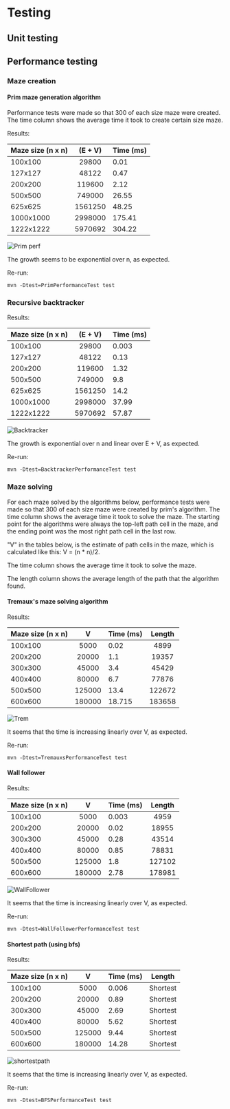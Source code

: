 # Testing

## Unit testing



## Performance testing

### Maze creation

#### Prim maze generation algorithm

Performance tests were made so that 300 of each size maze were created. The time column shows the average time it took to create 
certain size maze. 

Results: 

| Maze size (n x n)  | (E + V)          | Time (ms)
| -------------    |:-------------:| ------------|
| 100x100          | 29800         | 0.01           |
| 127x127          | 48122         | 0.47           |
| 200x200          | 119600        | 2.12         |
| 500x500          | 749000        | 26.55      |
| 625x625          | 1561250       | 48.25      |
| 1000x1000        | 2998000       | 175.41    |
| 1222x1222        | 5970692       | 304.22    |

![Prim perf](https://github.com/lehtoneo/Mazesolver/blob/master/documentation/pictures/Primperf.png)

The growth seems to be exponential over n, as expected.

Re-run: 

```
mvn -Dtest=PrimPerformanceTest test
```

### Recursive backtracker 


Results: 

| Maze size (n x n)  | (E + V)          | Time (ms)
| -------------    |:-------------:| ------------|
| 100x100          | 29800         | 0.003           |
| 127x127          | 48122         | 0.13           |
| 200x200          | 119600        | 1.32         |
| 500x500          | 749000        | 9.8      |
| 625x625          | 1561250       | 14.2      |
| 1000x1000        | 2998000       | 37.99    |
| 1222x1222        | 5970692       | 57.87    |

![Backtracker](https://github.com/lehtoneo/Mazesolver/blob/master/documentation/pictures/Backtrackerperf.png)

The growth is exponential over n and linear over E + V, as expected.

Re-run: 

```
mvn -Dtest=BacktrackerPerformanceTest test
```

### Maze solving
For each maze solved by the algorithms below, performance tests were made so that 300 of each size maze were created by prim's algorithm. The time column shows the average time it took to solve the maze. The starting point for the algorithms were always the top-left path cell in the maze, and the ending point was the most right path cell in the last row. 

"V" in the tables below, is the estimate of path cells in the maze, which is calculated like this: V = (n * n)/2.  

The time column shows the average time it took to solve the maze. 

The length column shows the average length of the path that the algorithm found.

#### Tremaux's maze solving algorithm 



Results: 

| Maze size (n x n)  | V          | Time (ms) | Length |
| -------------    |:-------------:| ------------| :--------: |
| 100x100          | 5000         | 0.02           | 4899 |
| 200x200          | 20000         | 1.1          | 19357 |
| 300x300          | 45000        | 3.4        | 45429 |
| 400x400          | 80000       |  6.7      | 77876 |
| 500x500          | 125000      | 13.4      | 122672 |
| 600x600          | 180000      | 18.715    | 183658 |

![Trem](https://github.com/lehtoneo/Mazesolver/blob/master/documentation/pictures/Tremperf.png)

It seems that the time is increasing linearly over V, as expected.

Re-run: 

```
mvn -Dtest=TremauxsPerformanceTest test
```

#### Wall follower 


Results: 

| Maze size (n x n)  | V          | Time (ms)    | Length |  
| -------------    |:-------------:| ------------|:-------:|
| 100x100          | 5000         | 0.003        | 4959    |
| 200x200          | 20000         | 0.02        | 18955   |
| 300x300          | 45000        | 0.28        |  43514 |
| 400x400          | 80000       |  0.85      | 78831 |
| 500x500          | 125000      | 1.8      | 127102 |
| 600x600          | 180000      | 2.78    | 178981 |

![WallFollower](https://github.com/lehtoneo/Mazesolver/blob/master/documentation/pictures/WallFollowerperf.png)

It seems that the time is increasing linearly over V, as expected.


Re-run: 

```
mvn -Dtest=WallFollowerPerformanceTest test
```

#### Shortest path (using bfs)

Results: 

| Maze size (n x n)  | V          | Time (ms)    | Length |  
| -------------    |:-------------:| ------------|:-------:|
| 100x100          | 5000         | 0.006        | Shortest    |
| 200x200          | 20000         | 0.89        | Shortest   |
| 300x300          | 45000        | 2.69       |  Shortest |
| 400x400          | 80000       |  5.62     | Shortest |
| 500x500          | 125000      | 9.44      | Shortest |
| 600x600          | 180000      | 14.28    | Shortest |

![shortestpath](https://github.com/lehtoneo/Mazesolver/blob/master/documentation/pictures/Shortestpathperf.png)

It seems that the time is increasing linearly over V, as expected.

Re-run: 

```
mvn -Dtest=BFSPerformanceTest test
```


